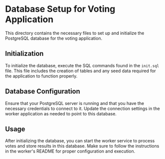 # Database Setup for Voting Application

This directory contains the necessary files to set up and initialize the PostgreSQL database for the voting application.

## Initialization

To initialize the database, execute the SQL commands found in the `init.sql` file. This file includes the creation of tables and any seed data required for the application to function properly.

## Database Configuration

Ensure that your PostgreSQL server is running and that you have the necessary credentials to connect to it. Update the connection settings in the worker application as needed to point to this database.

## Usage

After initializing the database, you can start the worker service to process votes and store results in this database. Make sure to follow the instructions in the worker's README for proper configuration and execution.